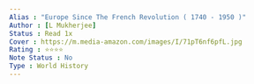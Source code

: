 ```yaml
---
Alias : "Europe Since The French Revolution ( 1740 - 1950 )"
Author : [L Mukherjee]
Status : Read 1x
Cover : https://m.media-amazon.com/images/I/71pT6nf6pfL.jpg
Rating : ⭐⭐⭐⭐
Note Status : No
Type : World History
---
```


